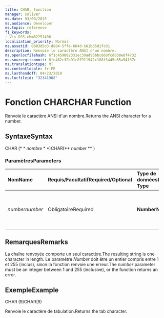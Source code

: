 ```yaml
---
title: CHAR, fonction
manager: soliver
ms.date: 03/09/2015
ms.audience: Developer
ms.topic: reference
f1_keywords:
- Vis_DSS.chm82251406
localization_priority: Normal
ms.assetid: 0803d5d3-d804-5ffe-604d-661b35d1fc01
description: Renvoie le caractère ANSI d'un nombre.
ms.openlocfilehash: 6f1c459892331ec30ad93bbc860fcd038e8f4732
ms.sourcegitcommit: 8fe462c32b91c87911942c188f3445e85a54137c
ms.translationtype: MT
ms.contentlocale: fr-FR
ms.lasthandoff: 04/23/2019
ms.locfileid: "32341908"
---
```

# <a name="char-function"></a><span data-ttu-id="93f06-103">Fonction CHAR</span><span class="sxs-lookup"><span data-stu-id="93f06-103">CHAR Function</span></span>

<span data-ttu-id="93f06-104">Renvoie le caractère ANSI d'un nombre.</span><span class="sxs-lookup"><span data-stu-id="93f06-104">Returns the ANSI character for a number.</span></span>
  
## <a name="syntax"></a><span data-ttu-id="93f06-105">Syntaxe</span><span class="sxs-lookup"><span data-stu-id="93f06-105">Syntax</span></span>

<span data-ttu-id="93f06-106">CHAR (\* \* *nombre* \* \*)</span><span class="sxs-lookup"><span data-stu-id="93f06-106">CHAR(\*\* *number* \*\* )</span></span> 
  
### <a name="parameters"></a><span data-ttu-id="93f06-107">Paramètres</span><span class="sxs-lookup"><span data-stu-id="93f06-107">Parameters</span></span>

|<span data-ttu-id="93f06-108">**Nom**</span><span class="sxs-lookup"><span data-stu-id="93f06-108">**Name**</span></span>|<span data-ttu-id="93f06-109">**Requis/Facultatif**</span><span class="sxs-lookup"><span data-stu-id="93f06-109">**Required/Optional**</span></span>|<span data-ttu-id="93f06-110">**Type de données**</span><span class="sxs-lookup"><span data-stu-id="93f06-110">**Data Type**</span></span>|<span data-ttu-id="93f06-111">**Description**</span><span class="sxs-lookup"><span data-stu-id="93f06-111">**Description**</span></span>|
|:-----|:-----|:-----|:-----|
| <span data-ttu-id="93f06-112">_number_</span><span class="sxs-lookup"><span data-stu-id="93f06-112">_number_</span></span> <br/> |<span data-ttu-id="93f06-113">Obligatoire</span><span class="sxs-lookup"><span data-stu-id="93f06-113">Required</span></span>  <br/> |<span data-ttu-id="93f06-114">**Number**</span><span class="sxs-lookup"><span data-stu-id="93f06-114">**Number**</span></span> <br/> |<span data-ttu-id="93f06-115">Nombre dont vous souhaitez obtenir le caractère ANSI.</span><span class="sxs-lookup"><span data-stu-id="93f06-115">The number whose ANSI character you want to get.</span></span>  <br/> |
   
## <a name="remarks"></a><span data-ttu-id="93f06-116">Remarques</span><span class="sxs-lookup"><span data-stu-id="93f06-116">Remarks</span></span>

<span data-ttu-id="93f06-117">La chaîne renvoyée comporte un seul caractère.</span><span class="sxs-lookup"><span data-stu-id="93f06-117">The resulting string is one character in length.</span></span> <span data-ttu-id="93f06-118">Le paramètre _Number_ doit être un entier compris entre 1 et 255 (inclus), sinon la fonction renvoie une erreur.</span><span class="sxs-lookup"><span data-stu-id="93f06-118">The  _number_ parameter must be an integer between 1 and 255 (inclusive), or the function returns an error.</span></span> 
  
## <a name="example"></a><span data-ttu-id="93f06-119">Exemple</span><span class="sxs-lookup"><span data-stu-id="93f06-119">Example</span></span>

<span data-ttu-id="93f06-120">CHAR (9)</span><span class="sxs-lookup"><span data-stu-id="93f06-120">CHAR(9)</span></span> 
  
<span data-ttu-id="93f06-121">Renvoie le caractère de tabulation.</span><span class="sxs-lookup"><span data-stu-id="93f06-121">Returns the tab character.</span></span> 
  

